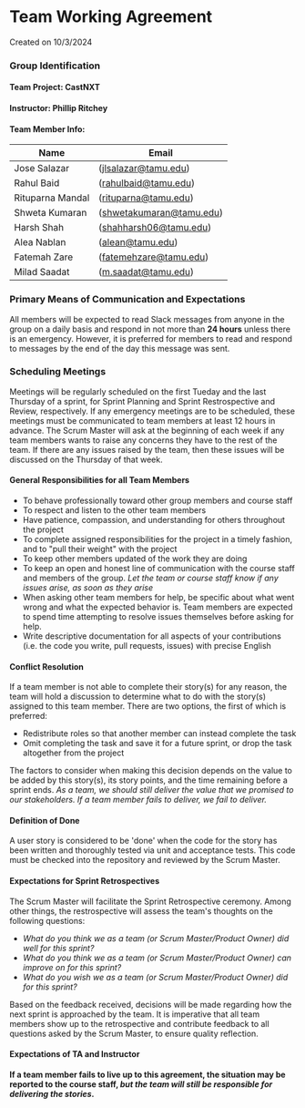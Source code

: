 # Team Working Agreement
Created on 10/3/2024

### Group Identification 
#### Team Project: CastNXT
#### Instructor: Phillip Ritchey

#### Team Member Info:
Name|Email
---|---
Jose Salazar | (jlsalazar@tamu.edu)
Rahul Baid | (rahulbaid@tamu.edu)
Rituparna Mandal | (rituparna@tamu.edu)
Shweta Kumaran | (shwetakumaran@tamu.edu)
Harsh Shah | (shahharsh06@tamu.edu)
Alea Nablan | (alean@tamu.edu)
Fatemah Zare | (fatemehzare@tamu.edu)
Milad Saadat | (m.saadat@tamu.edu)


### Primary Means of Communication and Expectations

All members will be expected to read Slack messages from anyone in the group on a daily basis and respond in not more than **24 hours** unless there is an emergency. However, it is preferred for members to read and respond to messages by the end of the day this message was sent.


### Scheduling Meetings

Meetings will be regularly scheduled on the first Tueday and the last Thursday of a sprint, for Sprint Planning and Sprint Restrospective and Review, respectively. If any emergency meetings are to be scheduled, these meetings must be communicated to team members at least 12 hours in advance. The Scrum Master will ask at the beginning of each week if any team members wants to raise any concerns they have to the rest of the team. If there are any issues raised by the team, then these issues will be discussed on the Thursday of that week. 


#### General Responsibilities for all Team Members

- To behave professionally toward other group members and course staff
- To respect and listen to the other team members
- Have patience, compassion, and understanding for others throughout the project
- To complete assigned responsibilities for the project in a timely fashion, and to "pull their weight" with the project
- To keep other members updated of the work they are doing
- To keep an open and honest line of communication with the course staff and members of the group. _Let the team or course staff know if any issues arise, as soon as they arise_
- When asking other team members for help, be specific about what went wrong and what the expected behavior is. Team members are expected to spend time attempting to resolve issues themselves before asking for help.
- Write descriptive documentation for all aspects of your contributions (i.e. the code you write, pull requests, issues) with precise English


#### Conflict Resolution
If a team member is not able to complete their story(s) for any reason, the team will hold a discussion to determine what to do with the story(s) assigned to this team member. There are two options, the first of which is preferred:
- Redistribute roles so that another member can instead complete the task
- Omit completing the task and save it for a future sprint, or drop the task altogether from the project

The factors to consider when making this decision depends on the value to be added by this story(s), its story points, and the time remaining before a sprint ends. _As a team, we should still deliver the value that we promised to our stakeholders. If a team member fails to deliver, we fail to deliver._


#### Definition of Done
A user story is considered to be 'done' when the code for the story has been written and thoroughly tested via unit and acceptance tests. This code must be checked into the repository and reviewed by the Scrum Master.


#### Expectations for Sprint Retrospectives
The Scrum Master will facilitate the Sprint Retrospective ceremony. Among other things, the restrospective will assess the team's thoughts on the following questions:
- _What do you think we as a team (or Scrum Master/Product Owner) did well for this sprint?_
- _What do you think we as a team (or Scrum Master/Product Owner) can improve on for this sprint?_
- _What do you wish we as a team (or Scrum Master/Product Owner) did for this sprint?_

Based on the feedback received, decisions will be made regarding how the next sprint is approached by the team. It is imperative that all team members show up to the retrospective and contribute feedback to all questions asked by the Scrum Master, to ensure quality reflection.


#### Expectations of TA and Instructor

**If a team member fails to live up to this agreement, the situation may be reported to the course staff, _but the team will still be responsible for delivering the stories_.** 
